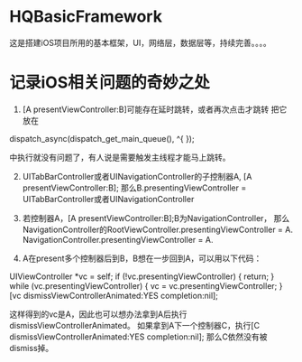 # HQBasicFramework
这是搭建iOS项目所用的基本框架，UI，网络层，数据层等，持续完善。。。。


# 记录iOS相关问题的奇妙之处
1. [A presentViewController:B]可能存在延时跳转，或者再次点击才跳转
把它放在
>
dispatch_async(dispatch_get_main_queue(), ^{
});
>
中执行就没有问题了，有人说是需要触发主线程才能马上跳转。

2. UITabBarController或者UINavigationController的子控制器A,
[A presentViewController:B];
那么B.presentingViewController = UITabBarController或者UINavigationController

3. 若控制器A，[A presentViewController:B];B为NavigationController，
那么NavigationController的RootViewController.presentingViewController = A.
NavigationController.presentingViewController = A.

4. A在present多个控制器后到B，B想在一步回到A，可以用以下代码：
>
UIViewController *vc = self;
if (!vc.presentingViewController) {
return;
}
while (vc.presentingViewController) {
vc = vc.presentingViewController;
}
[vc dismissViewControllerAnimated:YES completion:nil];
>
这样得到的vc是A，因此也可以想办法拿到A后执行dismissViewControllerAnimated。
如果拿到A下一个控制器C，执行[C dismissViewControllerAnimated:YES completion:nil];
那么C依然没有被dismiss掉。

